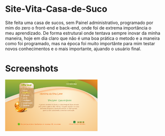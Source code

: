 # Site-Vita-Casa-de-Suco

Site feita uma casa de sucos, sem Painel administrativo, programado por mim do zero o front-end e back-end, onde foi de extrema importância o meu aprendizado.
De forma estrutural onde tentava sempre inovar da minha maneira, hoje em dia claro que não é uma boa prática o metodo e a maneira
como foi programado, mas na época foi muito importânte para mim testar novos conhecimentos e o mais importante, ajuando o usuário final.

# Screenshots

<img src="screenshots/1.png" width="300">


